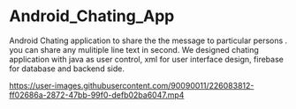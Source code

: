 # Android_Chating_App
Android Chating application to share the the message to particular persons . you can share any mulitiple line text in second. 
We designed chating application with java as user control, xml for user interface design, firebase for database  and backend side.




https://user-images.githubusercontent.com/90090011/226083812-ff02686a-2872-47bb-99f0-defb02ba6047.mp4

